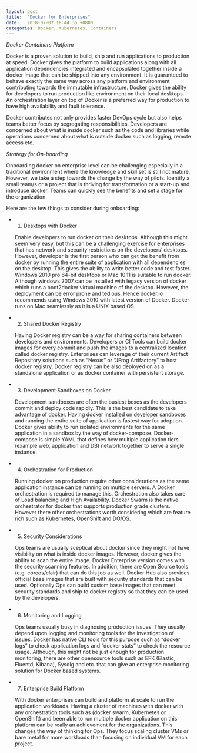 ```yaml
---
layout: post
title:  "Docker for Enterprises"
date:   2018-07-07 18:44:35 +0800
categories: Docker, Kubernetes, Containers
---
```


*Docker Containers Platform*

Docker is a proven solution to build, ship and run applications to production at speed. Docker gives the platform to build applications along with all application dependencies integrated and encapsulated together inside a docker image that can be shipped into any environment. It is guaranteed to behave exactly the same way across any platform and environment contributing towards the immutable infrastructure.  Docker gives the ability for developers to run production like environment on their local desktops. An orchestration layer on top of Docker is a preferred way for production to have high availability and fault tolerance.

Docker contributes not only provides faster DevOps cycle but also helps teams better focus by segregating responsibilities. Developers are concerned about what is inside docker such as the code and libraries while operations concerned about what is outside docker such as logging, remote access etc.

*Strategy for On-boarding*

Onboarding docker on enterprise level can be challenging especially in a traditional environment where the knowledge and skill set is still not mature. However, we take a step towards the change by the way of pilots. Identify a small team/s or a project that is thriving for transformation or a start-up and introduce docker. Teams can quickly see the benefits and set a stage for the organization.

Here are the few things to consider during onboarding:

-   1. Desktops with Docker
    
    Enable developers to run docker on their desktops. Although this might seem very easy, but this can be a challenging exercise for enterprises that has network and security restrictions on the developers’ desktops. However, developer is the first person who can get the benefit from docker by running the entire suite of application with all dependencies on the desktop. This gives the ability to write better code and test faster.
    Windows 2010 pro 64-bit desktops or Mac 10.11 is suitable to run docker.  Although windows 2007 can be installed with legacy version of docker which runs a boot2docker virtual machine of the desktop. However, the deployment can be error prone and tedious. Hence docker.io recommends using Windows 2010 with latest version of Docker. Docker runs on Mac seamlessly as it is a UNIX based OS.

-   2. Shared Docker Registry
    
    Having Docker registry can be a way for sharing containers between developers and environments. Developers or CI Tools can build docker images for every commit and push the images to a centralized location called docker registry.  Enterprises can leverage of their current Artifact Repository solutions such as “Nexus” or “JFrog Artifactory” to host docker registry. Docker registry can be also deployed on as a standalone application or as docker container with persistent storage.  

-   3. Development Sandboxes on Docker
    
    Development sandboxes are often the busiest boxes as the developers commit and deploy code rapidly. This is the best candidate to take advantage of docker. Having docker installed on developer sandboxes and running the entire suite of application is fastest way for adoption. Docker gives ability to run isolated environments for the same application in a sandbox by the way of docker-compose. Docker-compose is simple YAML that defines how multiple application tiers (example web, application and DB) network together to serve a single instance.

-   4. Orchestration for Production
    
    Running docker on production require other considerations as the same application instance can be running on multiple servers. A Docker orchestration is required to manage this. Orchestration also takes care of Load balancing and High Availability. Docker Swarm is the native orchestrator for docker that supports production grade clusters.  However there other orchestrations worth considering which are feature rich such as Kubernetes, OpenShift and DO/OS.

-   5. Security Considerations
    
    Ops teams are usually sceptical about docker since they might not have visibility on what is inside docker images. However, docker gives the ability to scan the entire image.  Docker Enterprise version comes with the security scanning features. In addition, there are Open Source tools (e.g. coreos/clair) that can do this job as well.
    Docker Hub also provides official base images that are built with security standards that can be used. Optionally Ops can build custom base images that can meet security standards and ship to docker registry so that they can be used by the developers.

-   6. Monitoring and Logging
    
    Ops teams usually busy in diagnosing production issues. They usually depend upon logging and monitoring tools for the investigation of issues. Docker has native CLI tools for this purpose such as “docker logs” to check application logs and “docker stats” to check the resource usage. Although, this might not be just enough for production monitoring, there are other opensource tools such as EFK (Elastic, Fluentd, Kibana), Sysdig and etc. that can give an enterprise monitoring solution for Docker based systems.

-   7. Enterprise Build Platform
    
    With docker enterprises can build and platform at scale to run the application workloads. Having a cluster of machines with docker with any orchestration tools such as (docker swarm, Kubernetes or OpenShift) and been able to run multiple docker application on this platform can be really an achievement for the organizations. This changes the way of thinking for Ops. They focus scaling cluster VMs or bare metal for more workloads than focusing on individual VM for each project.

